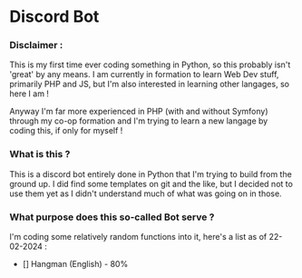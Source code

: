 # Discord Bot

### Disclaimer :
This is my first time ever coding something in Python, so this probably isn't 'great' by any means. I am currently in formation to learn Web Dev stuff, primarily PHP and JS, but I'm also interested in learning other langages, so here I am ! 

Anyway I'm far more experienced in PHP (with and without Symfony) through my co-op formation and I'm trying to learn a new langage by coding this, if only for myself !

### What is this ?
This is a discord bot entirely done in Python that I'm trying to build from the ground up. I did find some templates on git and the like, but I decided not to use them yet as I didn't understand much of what was going on in those.

### What purpose does this so-called Bot serve ?
I'm coding some relatively random functions into it, here's a list as of 22-02-2024 :
- [] Hangman (English) - 80%
